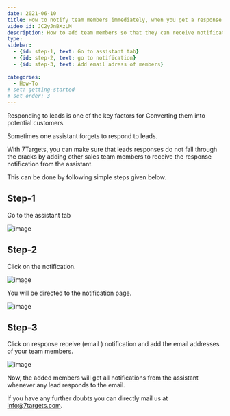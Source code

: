```yaml
---
date: 2021-06-10
title: How to notify team members immediately, when you get a response for one of your leads
video_id: JC2yJnBXzLM
description: How to add team members so that they can receive notification from assistant whenever a lead responds to you.
type:  
sidebar:
  - {id: step-1, text: Go to assistant tab}
  - {id: step-2, text: go to notification}
  - {id: step-3, text: Add email adress of members}
  
categories:
  - How-To
# set: getting-started
# set_order: 3
---
```


Responding to leads is one of the key factors for Converting them into potential customers.

Sometimes one assistant forgets to respond to leads.

With 7Targets, you can make sure that leads responses do not fall through the cracks by adding other sales team members to receive the response notification from the assistant.

This can be done by following simple steps given below.

## Step-1

Go to the assistant tab

![image](../../images/Notify-team-1.png)


## Step-2

Click on the notification.

![image](../../images/Notify-team-2.png)


You will be directed to the notification page.

![image](../../images/Notify-team-3.png)


## Step-3

Click on response receive (email ) notification and add the email addresses of your team members.

![image](../../images/Notify-team-4.png)


Now, the added members will get all notifications from the assistant whenever any lead responds to the email.

If you have any further doubts you can directly mail us at info@7targets.com.